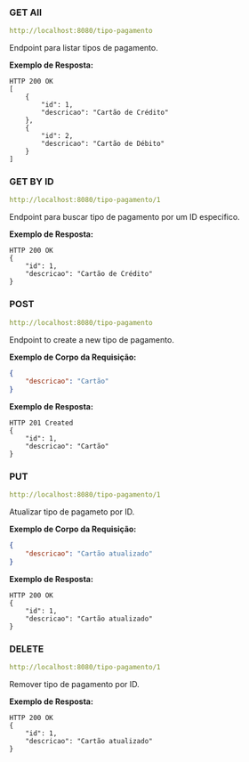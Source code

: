 ### GET All

```yml
http://localhost:8080/tipo-pagamento
```

Endpoint para listar tipos de pagamento.

**Exemplo de Resposta:**
```
HTTP 200 OK
[
    {
        "id": 1,
        "descricao": "Cartão de Crédito"
    },
    {
        "id": 2,
        "descricao": "Cartão de Débito"
    }
]
```

### GET BY ID

```yml
http://localhost:8080/tipo-pagamento/1
```

Endpoint  para buscar tipo de pagamento por um ID especifico.

**Exemplo de Resposta:**
```
HTTP 200 OK
{
    "id": 1,
    "descricao": "Cartão de Crédito"
}
```

### POST

```yml
http://localhost:8080/tipo-pagamento
```

Endpoint to create a new tipo de pagamento.

**Exemplo de Corpo da Requisição:**
```json
{
    "descricao": "Cartão"
}
```

**Exemplo de Resposta:**
```
HTTP 201 Created
{
    "id": 1,
    "descricao": "Cartão"
}
```

### PUT

```yml
http://localhost:8080/tipo-pagamento/1
```

Atualizar tipo de pagameto por ID.

**Exemplo de Corpo da Requisição:**
```json
{
    "descricao": "Cartão atualizado"
}
```

**Exemplo de Resposta:**
```
HTTP 200 OK
{
    "id": 1,
    "descricao": "Cartão atualizado"
}
```

### DELETE

```yml
http://localhost:8080/tipo-pagamento/1
```

Remover tipo de pagamento por ID.

**Exemplo de Resposta:**
```
HTTP 200 OK
{
    "id": 1,
    "descricao": "Cartão atualizado"
}
```
